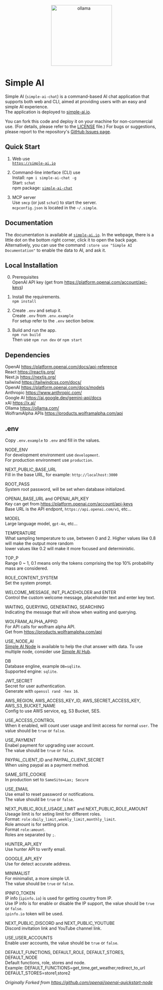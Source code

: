 <div align="center">
  <a href="https://ollama.com">
    <img alt="ollama" height="200px" src="https://github.com/user-attachments/assets/1f8f0f14-23d6-4e45-9a32-ad79a390b35b">
  </a>
</div>


Simple AI
=========

Simple AI (`simple-ai-chat`) is a command-based AI chat application that supports both web and CLI, aimed at providing users with an easy and simple AI experience.  
The application is deployed to [simple-ai.io](https://simple-ai.io).  

You can fork this code and deploy it on your machine for non-commercial use. (For details, please refer to the [LICENSE](https://github.com/gcc3/simple-ai-chat/blob/master/LICENSE) file.) For bugs or suggestions, please report to the repository's [GitHub Issues page](https://github.com/gcc3/simple-ai-chat/issues).  


Quick Start
-----------

1. Web use  
    [`https://simple-ai.io`](https://simple-ai.io)  

2. Command-line interface (CLI) use  
    Install: `npm i simple-ai-chat -g`  
    Start: `schat`  
    npm package: [`simple-ai-chat`](https://www.npmjs.com/package/simple-ai-chat)  

3. MCP server  
    Use `smcp` (or just `schat`) to start the server.  
    `mcpconfig.json` is located in the `~/.simple`.  


Documentation
-------------

The documentation is available at [`simple-ai.io`](https://simple-ai.io). 
In the webpage, there is a little dot on the bottom right corner, click it to open the back page. 
Alternatively, you can use the command `:store use "Simple AI Documentation"` to enable the data to AI, and ask it.  


Local Installation
------------------

0. Prerequisites  
   OpenAI API key (get from https://platform.openai.com/account/api-keys)  

1. Install the requirements.  
  `npm install`  

2. Create `.env` and setup it.  
  Create `.env` from `.env.example`  
  For setup refer to the `.env` section below.

3. Build and run the app.  
  `npm run build`  
  Then use `npm run dev` or `npm start`  


Dependencies
------------

OpenAI https://platform.openai.com/docs/api-reference  
React https://reactjs.org/  
Next.js https://nextjs.org/  
tailwind https://tailwindcss.com/docs/  
OpenAI https://platform.openai.com/docs/models  
Anthropic https://www.anthropic.com/  
Google AI https://ai.google.dev/gemini-api/docs  
xAI https://x.ai/  
Ollama https://ollama.com/  
WolframAlpha APIs https://products.wolframalpha.com/api  


.env
----

Copy `.env.example` to `.env` and fill in the values.  

NODE_ENV  
For development environment use `development`.  
For production environment use `production`.  

NEXT_PUBLIC_BASE_URL  
Fill in the base URL, for example: `http://localhost:3000`  

ROOT_PASS  
System root password, will be set when database initialized.  

OPENAI_BASE_URL and OPENAI_API_KEY  
Key can get from https://platform.openai.com/account/api-keys  
Base URL is the API endpont, `https://api.openai.com/v1`, etc...

MODEL  
Large language model, `gpt-4o`, etc...  

TEMPERATURE  
What sampling temperature to use, between 0 and 2. Higher values like 0.8 will make the output more random  
lower values like 0.2 will make it more focused and deterministic.  

TOP_P  
Range 0 ~ 1, 0.1 means only the tokens comprising the top 10% probability mass are considered.  

ROLE_CONTENT_SYSTEM  
Set the system prompt.  

WELCOME_MESSAGE, INIT_PLACEHOLDER and ENTER  
Control the custom welcome message, placeholder text and enter key text.  

WAITING, QUERYING, GENERATING, SEARCHING  
Indicating the message that will show when waiting and querying.  

WOLFRAM_ALPHA_APPID  
For API calls for wolfram alpha API.  
Get from https://products.wolframalpha.com/api

USE_NODE_AI  
[Simple AI Node](https://github.com/gcc3/simple-ai-node) is available to help the chat answer with data.
To use multiple node, consider use [Simple AI Hub](https://github.com/gcc3/simple-ai-hub).  

DB  
Database engline, example `DB=sqlite`.  
Supported engine: `sqlite`.  

JWT_SECRET  
Secret for user authentication.  
Generate with `openssl rand -hex 16`.  

AWS_REGION, AWS_ACCESS_KEY_ID, AWS_SECRET_ACCESS_KEY, AWS_S3_BUCKET_NAME  
Config to use AWS service, eg, S3 Bucket, SES.  

USE_ACCESS_CONTROL  
When it enabled, will count user usage and limit access for normal `user`.
The value should be `true` or `false`.

USE_PAYMENT  
Enabel payment for upgrading user account.  
The value should be `true` or `false`.  

PAYPAL_CLIENT_ID and PAYPAL_CLIENT_SECRET  
When using paypal as a payment method.

SAME_SITE_COOKIE  
In production set to `SameSite=Lax; Secure`

USE_EMAIL  
Use email to reset password or notifications.  
The value should be `true` or `false`.  

NEXT_PUBLIC_ROLE_USAGE_LIMIT and NEXT_PUBLIC_ROLE_AMOUNT  
Useage limit is for seting limit for different roles.  
Format: `role:daily_limit,weekly_limit,monthly_limit`.  
Role amount is for setting price.  
Format `role:amount`.  
Roles are separated by `;`.  

HUNTER_API_KEY  
Use hunter API to verify email.  

GOOGLE_API_KEY  
Use for detect accurate address.   

MINIMALIST  
For minimalist, a more simple UI.  
The value should be `true` or `false`.  

IPINFO_TOKEN  
IP info (`ipinfo.io`) is used for getting country from IP.   
Use IP info is for enable or disable the IP support, the value should be `true` or `false`.  
`ipinfo.io` token will be used.  

NEXT_PUBLIC_DISCORD and NEXT_PUBLIC_YOUTUBE  
Discord invitation link and YouTube channel link.  

USE_USER_ACCOUNTS  
Enable user accounts, the value should be `true` or `false`.  

DEFAULT_FUNCTIONS, DEFAULT_ROLE, DEFAULT_STORES, DEFAULT_NODE  
Default functions, role, stores and node.  
Example: 
DEFAULT_FUNCTIONS=get_time,get_weather,redirect_to_url  
DEFAULT_STORES=store1,store2  

_Originally Forked from https://github.com/openai/openai-quickstart-node_  
